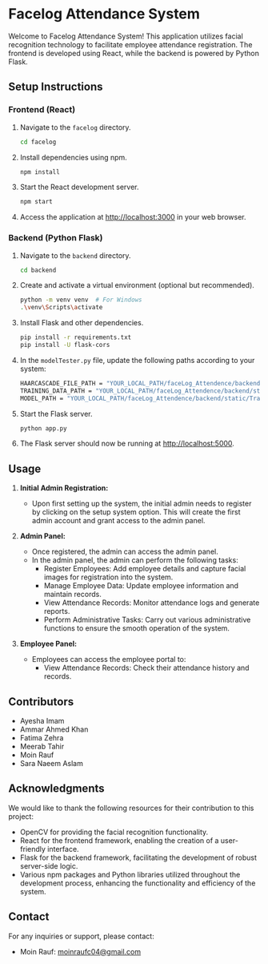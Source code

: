 # Facelog Attendance System

Welcome to Facelog Attendance System! This application utilizes facial recognition technology to facilitate employee attendance registration. The frontend is developed using React, while the backend is powered by Python Flask.

## Setup Instructions

### Frontend (React)

1. Navigate to the `facelog` directory.

   ```bash
   cd facelog
   ```

2. Install dependencies using npm.

   ```bash
   npm install
   ```

3. Start the React development server.

   ```bash
   npm start
   ```

4. Access the application at [http://localhost:3000](http://localhost:3000) in your web browser.

### Backend (Python Flask)

1. Navigate to the `backend` directory.

   ```bash
   cd backend
   ```

2. Create and activate a virtual environment (optional but recommended).

   ```bash
   python -m venv venv  # For Windows
   .\venv\Scripts\activate
   ```

3. Install Flask and other dependencies.

   ```bash
   pip install -r requirements.txt
   pip install -U flask-cors
   ```

4. In the `modelTester.py` file, update the following paths according to your system:

   ```bash
   HAARCASCADE_FILE_PATH = "YOUR_LOCAL_PATH/faceLog_Attendence/backend/static/haarcascade_frontalface_default.xml"
   TRAINING_DATA_PATH = "YOUR_LOCAL_PATH/faceLog_Attendence/backend/static/face-trainner"
   MODEL_PATH = "YOUR_LOCAL_PATH/faceLog_Attendence/backend/static/Trainner.yml"
   ```

5. Start the Flask server.

   ```bash
   python app.py
   ```

6. The Flask server should now be running at [http://localhost:5000](http://localhost:5000).

## Usage

1. **Initial Admin Registration:**

   - Upon first setting up the system, the initial admin needs to register by clicking on the setup system option. This will create the first admin account and grant access to the admin panel.

2. **Admin Panel:**

   - Once registered, the admin can access the admin panel.
   - In the admin panel, the admin can perform the following tasks:
     - Register Employees: Add employee details and capture facial images for registration into the system.
     - Manage Employee Data: Update employee information and maintain records.
     - View Attendance Records: Monitor attendance logs and generate reports.
     - Perform Administrative Tasks: Carry out various administrative functions to ensure the smooth operation of the system.

3. **Employee Panel:**

   - Employees can access the employee portal to:
     - View Attendance Records: Check their attendance history and records.

## Contributors

- Ayesha Imam
- Ammar Ahmed Khan
- Fatima Zehra
- Meerab Tahir
- Moin Rauf
- Sara Naeem Aslam

## Acknowledgments

We would like to thank the following resources for their contribution to this project:

- OpenCV for providing the facial recognition functionality.
- React for the frontend framework, enabling the creation of a user-friendly interface.
- Flask for the backend framework, facilitating the development of robust server-side logic.
- Various npm packages and Python libraries utilized throughout the development process, enhancing the functionality and efficiency of the system.

## Contact

For any inquiries or support, please contact:

- Moin Rauf: moinraufc04@gmail.com
